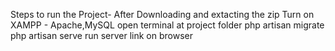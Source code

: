 Steps to run the Project-
After Downloading and extacting the zip
Turn on XAMPP - Apache,MySQL
open terminal at project folder
 php artisan migrate
 php artisan serve
run server link on browser
